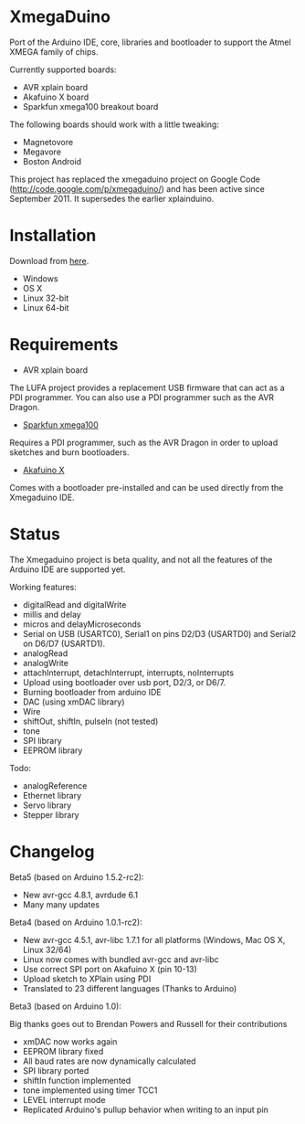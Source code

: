 XmegaDuino
===========

Port of the Arduino IDE, core, libraries and bootloader to support the Atmel XMEGA family of chips.

Currently supported boards:

* AVR xplain board
* Akafuino X board
* Sparkfun xmega100 breakout board

The following boards should work with a little tweaking:

* Magnetovore
* Megavore
* Boston Android

This project has replaced the xmegaduino project on Google Code (http://code.google.com/p/xmegaduino/)
and has been active since September 2011. It supersedes the earlier xplainduino.

Installation
============

Download from [here](https://github.com/akafugu/Xmegaduino/releases/).

* Windows
* OS X
* Linux 32-bit
* Linux 64-bit

Requirements
============

* AVR xplain board

The LUFA project provides a replacement USB firmware that can act as a PDI programmer.
You can also use a PDI programmer such as the AVR Dragon.

* [Sparkfun xmega100](http://www.sparkfun.com/products/9546)

Requires a PDI programmer, such as the AVR Dragon in order to upload sketches and burn bootloaders.

* [Akafuino X](http://www.akafugu.jp/posts/products/akafuino/)

Comes with a bootloader pre-installed and can be used directly from the Xmegaduino IDE.

Status
======

The Xmegaduino project is beta quality, and not all the features of the Arduino IDE are supported yet.

Working features:

* digitalRead and digitalWrite
* millis and delay
* micros and delayMicroseconds
* Serial on USB (USARTC0), Serial1 on pins D2/D3 (USARTD0) and Serial2 on D6/D7 (USARTD1).
* analogRead
* analogWrite
* attachInterrupt, detachInterrupt, interrupts, noInterrupts
* Upload using bootloader over usb port, D2/3, or D6/7.
* Burning bootloader from arduino IDE
* DAC (using xmDAC library)
* Wire
* shiftOut, shiftIn, pulseIn (not tested)
* tone
* SPI library
* EEPROM library

Todo:

* analogReference
* Ethernet library
* Servo library
* Stepper library

Changelog
=========

Beta5 (based on Arduino 1.5.2-rc2):

* New avr-gcc 4.8.1, avrdude 6.1
* Many many updates

Beta4 (based on Arduino 1.0.1-rc2):

* New avr-gcc 4.5.1, avr-libc 1.7.1 for all platforms (Windows, Mac OS X, Linux 32/64)
* Linux now comes with bundled avr-gcc and avr-libc
* Use correct SPI port on Akafuino X (pin 10-13)
* Upload sketch to XPlain using PDI
* Translated to 23 different languages (Thanks to Arduino)

Beta3 (based on Arduino 1.0):

Big thanks goes out to Brendan Powers and Russell for their contributions 

* xmDAC now works again
* EEPROM library fixed
* All baud rates are now dynamically calculated
* SPI library ported
* shiftIn function implemented
* tone implemented using timer TCC1
* LEVEL interrupt mode
* Replicated Arduino's pullup behavior when writing to an input pin

